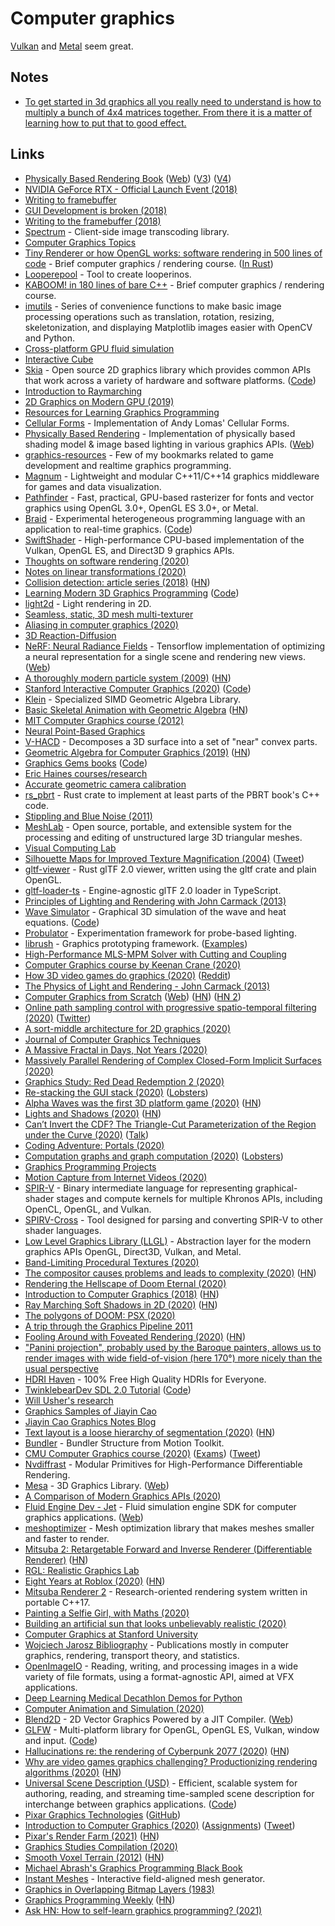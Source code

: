 # Computer graphics

[Vulkan](vulkan.md) and [Metal](https://developer.apple.com/metal/) seem great.

## Notes

* [To get started in 3d graphics all you really need to understand is how to multiply a bunch of 4x4 matrices together. From there it is a matter of learning how to put that to good effect.](https://www.reddit.com/r/haskell/comments/9sknxm/what_are_you_working_on/e8q82ug/)

## Links

* [Physically Based Rendering Book](http://www.pbr-book.org) \([Web](https://www.pbrt.org/)\) \([V3](https://github.com/mmp/pbrt-v3)\) \([V4](https://github.com/mmp/pbrt-v4)\)
* [NVIDIA GeForce RTX - Official Launch Event \(2018\)](https://www.youtube.com/watch?v=Mrixi27G9yM)
* [Writing to framebuffer](http://seenaburns.com/2018/04/04/writing-to-the-framebuffer/)
* [GUI Development is broken \(2018\)](http://www.charlesetc.com/gui-development-is-broken/)
* [Writing to the framebuffer \(2018\)](http://seenaburns.com/2018/04/04/writing-to-the-framebuffer/)
* [Spectrum](https://github.com/facebookincubator/spectrum) - Client-side image transcoding library.
* [Computer Graphics Topics](https://github.com/melling/ComputerGraphics)
* [Tiny Renderer or how OpenGL works: software rendering in 500 lines of code](https://github.com/ssloy/tinyrenderer) - Brief computer graphics / rendering course. \([In Rust](https://github.com/Mierdin/rustyrender)\)
* [Looperepool](https://github.com/spite/looper) - Tool to create looperinos.
* [KABOOM! in 180 lines of bare C++](https://github.com/ssloy/tinykaboom) - Brief computer graphics / rendering course.
* [imutils](https://github.com/jrosebr1/imutils) - Series of convenience functions to make basic image processing operations such as translation, rotation, resizing, skeletonization, and displaying Matplotlib images easier with OpenCV and Python.
* [Cross-platform GPU fluid simulation](https://github.com/haxiomic/GPU-Fluid-Experiments)
* [Interactive Cube](http://sketches.vlucendo.com/cube/)
* [Skia](https://skia.org/) - Open source 2D graphics library which provides common APIs that work across a variety of hardware and software platforms. \([Code](https://github.com/google/skia)\)
* [Introduction to Raymarching](https://github.com/ajweeks/RaymarchingWorkshop)
* [2D Graphics on Modern GPU \(2019\)](https://raphlinus.github.io/rust/graphics/gpu/2019/05/08/modern-2d.html)
* [Resources for Learning Graphics Programming](http://stephaniehurlburt.com/blog/2019/3/25/resources-for-learning-graphics-programming)
* [Cellular Forms](https://github.com/fogleman/CellularForms) - Implementation of Andy Lomas' Cellular Forms.
* [Physically Based Rendering](https://github.com/Nadrin/PBR) - Implementation of physically based shading model & image based lighting in various graphics APIs. \([Web](http://www.pbr-book.org/)\)
* [graphics-resources](https://github.com/mattdesl/graphics-resources) - Few of my bookmarks related to game development and realtime graphics programming.
* [Magnum](https://github.com/mosra/magnum) - Lightweight and modular C++11/C++14 graphics middleware for games and data visualization.
* [Pathfinder](https://github.com/servo/pathfinder) - Fast, practical, GPU-based rasterizer for fonts and vector graphics using OpenGL 3.0+, OpenGL ES 3.0+, or Metal.
* [Braid](https://capra.cs.cornell.edu/braid/) - Experimental heterogeneous programming language with an application to real-time graphics. \([Code](https://github.com/cucapra/braid)\)
* [SwiftShader](https://github.com/google/swiftshader) - High-performance CPU-based implementation of the Vulkan, OpenGL ES, and Direct3D 9 graphics APIs.
* [Thoughts on software rendering \(2020\)](https://twitter.com/lorenschmidt/status/1226207415869243393)
* [Notes on linear transformations \(2020\)](https://www.monades.dev/notes-on-linear-transformations/)
* [Collision detection: article series \(2018\)](https://0fps.net/2015/01/07/collision-detection-part-1/) \([HN](https://news.ycombinator.com/item?id=22470629)\)
* [Learning Modern 3D Graphics Programming](https://paroj.github.io/gltut/) \([Code](https://github.com/paroj/gltut)\)
* [light2d](https://github.com/miloyip/light2d) - Light rendering in 2D.
* [Seamless, static, 3D mesh multi-texturer](https://github.com/rafapages/SSMVtex)
* [Aliasing in computer graphics \(2020\)](https://apoorvaj.io/aliasing-in-computer-graphics/)
* [3D Reaction-Diffusion](https://observablehq.com/@rreusser/3d-reaction-diffusion)
* [NeRF: Neural Radiance Fields](https://github.com/bmild/nerf) - Tensorflow implementation of optimizing a neural representation for a single scene and rendering new views. \([Web](http://www.matthewtancik.com/nerf)\)
* [A thoroughly modern particle system \(2009\)](https://directtovideo.wordpress.com/2009/10/06/a-thoroughly-modern-particle-system/) \([HN](https://news.ycombinator.com/item?id=22636966)\)
* [Stanford Interactive Computer Graphics \(2020\)](http://cs248.stanford.edu/winter20/) \([Code](https://github.com/stanford-cs248)\)
* [Klein](https://github.com/jeremyong/klein/) - Specialized SIMD Geometric Algebra Library.
* [Basic Skeletal Animation with Geometric Algebra](https://www.jeremyong.com/klein/case_studies/ga_skeletal_animation/) \([HN](https://news.ycombinator.com/item?id=22652417)\)
* [MIT Computer Graphics course \(2012\)](https://ocw.mit.edu/courses/electrical-engineering-and-computer-science/6-837-computer-graphics-fall-2012/index.htm)
* [Neural Point-Based Graphics](https://github.com/alievk/npbg)
* [V-HACD](https://github.com/kmammou/v-hacd) - Decomposes a 3D surface into a set of "near" convex parts.
* [Geometric Algebra for Computer Graphics \(2019\)](https://www.youtube.com/watch?v=tX4H_ctggYo) \([HN](https://news.ycombinator.com/item?id=22282452)\)
* [Graphics Gems books](http://www.realtimerendering.com/resources/GraphicsGems/) \([Code](https://github.com/erich666/GraphicsGems)\)
* [Eric Haines courses/research](http://erich.realtimerendering.com/#)
* [Accurate geometric camera calibration](https://github.com/puzzlepaint/camera_calibration)
* [rs\_pbrt](https://github.com/wahn/rs_pbrt) - Rust crate to implement at least parts of the PBRT book's C++ code.
* [Stippling and Blue Noise \(2011\)](https://www.joesfer.com/?p=108)
* [MeshLab](https://github.com/cnr-isti-vclab/meshlab) - Open source, portable, and extensible system for the processing and editing of unstructured large 3D triangular meshes.
* [Visual Computing Lab](http://vcg.isti.cnr.it/)
* [Silhouette Maps for Improved Texture Magnification \(2004\)](https://graphics.stanford.edu/papers/silmap_tex/) \([Tweet](https://twitter.com/pcwalton/status/1253422727215542274)\)
* [gltf-viewer](https://github.com/bwasty/gltf-viewer) - Rust glTF 2.0 viewer, written using the gltf crate and plain OpenGL.
* [gltf-loader-ts](https://github.com/bwasty/gltf-loader-ts) - Engine-agnostic glTF 2.0 loader in TypeScript.
* [Principles of Lighting and Rendering with John Carmack \(2013\)](https://www.youtube.com/watch?v=VUxcVzpeFqc&list=PL-wlZ9j-w5b8dLzm5-8cA2AXqzeCr3wav)
* [Wave Simulator](http://www.gabemontague.com/waves/index.html) - Graphical 3D simulation of the wave and heat equations. \([Code](https://github.com/montaguegabe/wave-simulator)\)
* [Probulator](https://github.com/kayru/Probulator) - Experimentation framework for probe-based lighting.
* [librush](https://github.com/kayru/librush) - Graphics prototyping framework. \([Examples](https://github.com/kayru/librush-examples)\)
* [High-Performance MLS-MPM Solver with Cutting and Coupling](https://github.com/yuanming-hu/taichi_mpm)
* [Computer Graphics course by Keenan Crane \(2020\)](https://www.youtube.com/playlist?list=PL9_jI1bdZmz2emSh0UQ5iOdT2xRHFHL7E)
* [How 3D video games do graphics \(2020\)](https://www.youtube.com/watch?v=bGe-d09Nc_M) \([Reddit](https://www.reddit.com/r/gamedev/comments/gvrx5m/how_3d_video_games_do_graphics/)\)
* [The Physics of Light and Rendering - John Carmack \(2013\)](https://www.youtube.com/watch?v=P6UKhR0T6cs)
* [Computer Graphics from Scratch](https://github.com/ggambetta/computer-graphics-from-scratch) \([Web](https://gabrielgambetta.com/computer-graphics-from-scratch/introduction.html)\) \([HN](https://news.ycombinator.com/item?id=25266812)\) \([HN 2](https://news.ycombinator.com/item?id=26017086)\)
* [Online path sampling control with progressive spatio-temporal filtering \(2020\)](https://arxiv.org/abs/2005.07547) \([Twitter](https://twitter.com/jpantaleoni/status/1270261105802252289)\)
* [A sort-middle architecture for 2D graphics \(2020\)](https://raphlinus.github.io/rust/graphics/gpu/2020/06/12/sort-middle.html)
* [Journal of Computer Graphics Techniques](http://www.jcgt.org/read.html)
* [A Massive Fractal in Days, Not Years \(2020\)](http://www.jcgt.org/published/0009/02/02/)
* [Massively Parallel Rendering of Complex Closed-Form Implicit Surfaces \(2020\)](https://www.mattkeeter.com/research/mpr/)
* [Graphics Study: Red Dead Redemption 2 \(2020\)](https://imgeself.github.io/posts/2020-06-19-graphics-study-rdr2/)
* [Re-stacking the GUI stack \(2020\)](https://genodians.org/nfeske/2020-06-23-gui-stack) \([Lobsters](https://lobste.rs/s/3ojgoq/re_stacking_gui_stack)\)
* [Alpha Waves was the first 3D platform game \(2020\)](https://fosdem.org/2020/schedule/event/retro_alpha_waves_1st_3d_platformer_ever/) \([HN](https://news.ycombinator.com/item?id=23660123)\)
* [Lights and Shadows \(2020\)](https://ciechanow.ski/lights-and-shadows/) \([HN](https://news.ycombinator.com/item?id=23702552)\)
* [Can’t Invert the CDF? The Triangle-Cut Parameterization of the Region under the Curve \(2020\)](https://eheitzresearch.wordpress.com/792-2/) \([Talk](https://www.youtube.com/watch?v=ZvgpbP0DyHs)\)
* [Coding Adventure: Portals \(2020\)](https://www.youtube.com/watch?v=cWpFZbjtSQg)
* [Computation graphs and graph computation \(2020\)](http://breandan.net/2020/06/30/graph-computation/) \([Lobsters](https://lobste.rs/s/flhjdb/computation_graphs_graph_computation)\)
* [Graphics Programming Projects](http://graphicscodex.com/projects/projects/index.html)
* [Motion Capture from Internet Videos \(2020\)](https://zju3dv.github.io/iMoCap/)
* [SPIR-V](https://www.khronos.org/registry/spir-v/) - Binary intermediate language for representing graphical-shader stages and compute kernels for multiple Khronos APIs, including OpenCL, OpenGL, and Vulkan.
* [SPIRV-Cross](https://github.com/KhronosGroup/SPIRV-Cross) - Tool designed for parsing and converting SPIR-V to other shader languages.
* [Low Level Graphics Library \(LLGL\)](https://github.com/LukasBanana/LLGL) - Abstraction layer for the modern graphics APIs OpenGL, Direct3D, Vulkan, and Metal.
* [Band-Limiting Procedural Textures \(2020\)](https://iquilezles.org/www/articles/bandlimiting/bandlimiting.htm)
* [The compositor causes problems and leads to complexity \(2020\)](https://raphlinus.github.io/ui/graphics/2020/09/13/compositor-is-evil.html) \([HN](https://news.ycombinator.com/item?id=24466929)\)
* [Rendering the Hellscape of Doom Eternal \(2020\)](http://advances.realtimerendering.com/s2020/RenderingDoomEternal.pdf)
* [Introduction to Computer Graphics \(2018\)](http://math.hws.edu/graphicsbook/index.html) \([HN](https://news.ycombinator.com/item?id=24526845)\)
* [Ray Marching Soft Shadows in 2D \(2020\)](https://www.rykap.com/2020/09/23/distance-fields/) \([HN](https://news.ycombinator.com/item?id=24569542)\)
* [The polygons of DOOM: PSX \(2020\)](https://fabiensanglard.net/doom_psx/)
* [A trip through the Graphics Pipeline 2011](https://fgiesen.wordpress.com/2011/07/09/a-trip-through-the-graphics-pipeline-2011-index/)
* [Fooling Around with Foveated Rendering \(2020\)](https://www.peterstefek.me/focused-render.html) \([HN](https://news.ycombinator.com/item?id=24695275)\)
* ["Panini projection", probably used by the Baroque painters, allows us to render images with wide field-of-vision \(here 170°\) more nicely than the usual perspective](https://twitter.com/ZenoRogue/status/1314573353353609216)
* [HDRI Haven](https://hdrihaven.com/) - 100% Free High Quality HDRIs for Everyone.
* [TwinklebearDev SDL 2.0 Tutorial](https://www.willusher.io/pages/sdl2/) \([Code](https://github.com/Twinklebear/TwinklebearDev-Lessons)\)
* [Will Usher's research](https://www.willusher.io/)
* [Graphics Samples of Jiayin Cao](https://github.com/JiayinCao/Graphics-Samples)
* [Jiayin Cao Graphics Notes Blog](https://agraphicsguynotes.com/posts/)
* [Text layout is a loose hierarchy of segmentation \(2020\)](https://raphlinus.github.io/text/2020/10/26/text-layout.html) \([HN](https://news.ycombinator.com/item?id=24906010)\)
* [Bundler](https://github.com/snavely/bundler_sfm) - Bundler Structure from Motion Toolkit.
* [CMU Computer Graphics course \(2020\)](http://15462.courses.cs.cmu.edu/fall2020/) \([Exams](http://15462.courses.cs.cmu.edu/fall2020content/exams/)\) \([Tweet](https://twitter.com/keenanisalive/status/1321397305514332161)\)
* [Nvdiffrast](https://github.com/NVlabs/nvdiffrast) - Modular Primitives for High-Performance Differentiable Rendering.
* [Mesa](https://github.com/mesa3d/mesa) - 3D Graphics Library. \([Web](https://mesa3d.org/)\)
* [A Comparison of Modern Graphics APIs \(2020\)](https://alain.xyz/blog/comparison-of-modern-graphics-apis)
* [Fluid Engine Dev - Jet](https://github.com/doyubkim/fluid-engine-dev) - Fluid simulation engine SDK for computer graphics applications. \([Web](https://fluidenginedevelopment.org/)\)
* [meshoptimizer](https://github.com/zeux/meshoptimizer) - Mesh optimization library that makes meshes smaller and faster to render.
* [Mitsuba 2: Retargetable Forward and Inverse Renderer \(Differentiable Renderer\)](http://rgl.epfl.ch/publications/NimierDavidVicini2019Mitsuba2) \([HN](https://news.ycombinator.com/item?id=25159154)\)
* [RGL: Realistic Graphics Lab](http://rgl.epfl.ch/)
* [Eight Years at Roblox \(2020\)](https://zeux.io/2020/08/02/eight-years-at-roblox/) \([HN](https://news.ycombinator.com/item?id=25158904)\)
* [Mitsuba Renderer 2](https://github.com/mitsuba-renderer/mitsuba2) - Research-oriented rendering system written in portable C++17.
* [Painting a Selfie Girl, with Maths \(2020\)](https://www.youtube.com/watch?v=8--5LwHRhjk)
* [Building an artificial sun that looks unbelievably realistic \(2020\)](https://www.youtube.com/watch?v=6bqBsHSwPgw)
* [Computer Graphics at Stanford University](https://graphics.stanford.edu/)
* [Wojciech Jarosz Bibliography](https://github.com/wkjarosz/rendering-bib) - Publications mostly in computer graphics, rendering, transport theory, and statistics.
* [OpenImageIO](https://github.com/OpenImageIO/oiio) - Reading, writing, and processing images in a wide variety of file formats, using a format-agnostic API, aimed at VFX applications.
* [Deep Learning Medical Decathlon Demos for Python](https://github.com/IntelAI/unet)
* [Computer Animation and Simulation \(2020\)](http://www-scf.usc.edu/~csci520/)
* [Blend2D](https://github.com/blend2d/blend2d) - 2D Vector Graphics Powered by a JIT Compiler. \([Web](https://blend2d.com/)\)
* [GLFW](https://www.glfw.org/) - Multi-platform library for OpenGL, OpenGL ES, Vulkan, window and input. \([Code](https://github.com/glfw/glfw)\)
* [Hallucinations re: the rendering of Cyberpunk 2077 \(2020\)](http://c0de517e.blogspot.com/2020/12/hallucinations-re-rendering-of.html) \([HN](https://news.ycombinator.com/item?id=25460220)\)
* [Why are video games graphics challenging? Productionizing rendering algorithms \(2020\)](https://bartwronski.com/2020/12/27/why-are-video-games-graphics-still-a-challenge-productionizing-rendering-algorithms/) \([HN](https://news.ycombinator.com/item?id=25557431)\)
* [Universal Scene Description \(USD\)](https://graphics.pixar.com/usd/docs/index.html) - Efficient, scalable system for authoring, reading, and streaming time-sampled scene description for interchange between graphics applications. \([Code](https://github.com/PixarAnimationStudios/USD)\)
* [Pixar Graphics Technologies](http://graphics.pixar.com/) \([GitHub](https://github.com/PixarAnimationStudios)\)
* [Introduction to Computer Graphics \(2020\)](https://www.youtube.com/playlist?list=PLQ3UicqQtfNuBjzJ-KEWmG1yjiRMXYKhh) \([Assignments](https://ocw.mit.edu/courses/electrical-engineering-and-computer-science/6-837-computer-graphics-fall-2012/assignments/)\) \([Tweet](https://mobile.twitter.com/JustinMSolomon/status/1344023249496268803)\)
* [Pixar's Render Farm \(2021\)](https://twitter.com/pixprin/status/1345146328058269696) \([HN](https://news.ycombinator.com/item?id=25615888)\)
* [Graphics Studies Compilation \(2020\)](http://www.adriancourreges.com/blog/2020/12/29/graphics-studies-compilation/)
* [Smooth Voxel Terrain \(2012\)](https://0fps.net/2012/07/12/smooth-voxel-terrain-part-2/) \([HN](https://news.ycombinator.com/item?id=25690189)\)
* [Michael Abrash's Graphics Programming Black Book](https://github.com/jagregory/abrash-black-book)
* [Instant Meshes](https://github.com/wjakob/instant-meshes) - Interactive field-aligned mesh generator.
* [Graphics in Overlapping Bitmap Layers \(1983\)](https://www.cs.tufts.edu/~nr/cs257/archive/rob-pike/pike-bitmap.pdf)
* [Graphics Programming Weekly](https://www.jendrikillner.com/tags/weekly/) \([HN](https://news.ycombinator.com/item?id=26134854)\)
* [Ask HN: How to self-learn graphics programming? \(2021\)](https://news.ycombinator.com/item?id=26156783)

